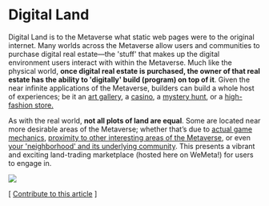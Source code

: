 # Digital Land

Digital Land is to the Metaverse what static web pages were to the original internet. Many worlds across the Metaverse allow users and communities to purchase digital real estate—the 'stuff' that makes up the digital environment users interact with within the Metaverse. Much like the physical world, **once digital real estate is purchased, the owner of that real estate has the ability to 'digitally' build (program) on top of it**. Given the near infinite applications of the Metaverse, builders can build a whole host of experiences; be it an [art gallery](https://www.cryptovoxels.com/parcels?q=gallery), a [casino](https://decentra.news/decentraland-casino-is-hiring/), a [mystery hunt](https://thewonderquest.com/home), or a [high-fashion store.](https://apnews.com/article/gucci-roblox-76339d10f139e9b0d39761bd8426c11e)

As with the real world, **not all plots of land are equal**. Some are located near more desirable areas of the Metaverse; whether that’s due to [actual game mechanics](https://whitepaper.axieinfinity.com/gameplay/land), [proximity to other interesting areas of the Metaverse](https://somniumtimes.com/2021/04/23/the-great-immersive-strides-of-somnium-space-mesmerized-by-water/), or even [your 'neighborhood' and its underlying community](https://nftevening.com/gutter-city-is-the-first-nft-town-in-the-sandbox-metaverse/). This presents a vibrant and exciting land-trading marketplace (hosted here on WeMeta!) for users to engage in.



![](<../../.gitbook/assets/image (1) (1) (1).png>)



\[ [Contribute to this article](https://github.com/the-metaverse/public-wiki) ]

